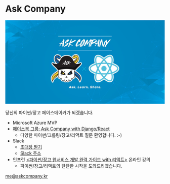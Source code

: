 # Ask Company

![](https://github.com/allieus/allieus/raw/master/assets/profile01.jpg)

당신의 파이썬/장고 페이스메이커가 되겠습니다.

+ Microsoft Azure MVP
+ [페이스북 그룹: Ask Company with Django/React](https://www.facebook.com/groups/askdjango)
    - 다양한 파이썬/크롤링/장고/리액트 질문 환영합니다. :-)
+ Slack
    - [초대장 받기](https://askcompany-kr.slack.com/join/shared_invite/zt-dyljnuxh-s_IBU5G42JCPWpDlmAgwuA)
    - [Slack 주소](https://askcompany-kr.slack.com/)
+ 인프런 [<파이썬/장고 웹서비스 개발 완력 가이드 with 리액트>](https://www.inflearn.com/course/파이썬-장고-웹서비스?inst=6a0dda6d) 온라인 강의
    - 파이썬/장고/리액트의 탄탄한 시작을 도와드리겠습니다.

me@askcompany.kr

